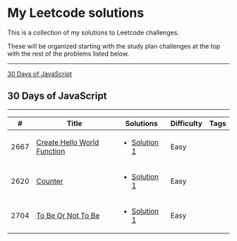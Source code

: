 # My Leetcode solutions

This is a collection of my solutions to Leetcode challenges.

These will be organized starting with the study plan challenges at the top with the rest of the problems listed below.

---

[30 Days of JavaScript](#30-days-of-javascript)

## 30 Days of JavaScript

---

| #    | Title                                                                                                                                                   | Solutions                                                   | Difficulty | Tags |
| ---- | ------------------------------------------------------------------------------------------------------------------------------------------------------- | ----------------------------------------------------------- | ---------- | ---- |
| 2667 | [Create Hello World Function](https://leetcode.com/problems/create-hello-world-function/description/?envType=study-plan-v2&envId=30-days-of-javascript) | <ul><li>[Solution 1](javascript/helloworld.js)</li></ul>    | Easy       |
| 2620 | [Counter](https://leetcode.com/problems/counter/?envType=study-plan-v2&envId=30-days-of-javascript)                                                     | <ul><li>[Solution 1](javascript/counter.js)</li></ul>       | Easy       |
| 2704 | [To Be Or Not To Be](https://leetcode.com/problems/to-be-or-not-to-be/description/?envType=study-plan-v2&envId=30-days-of-javascript)                   | <ul><li>[Solution 1](javascript/tobeornottobe.js)</li></ul> | Easy       |
